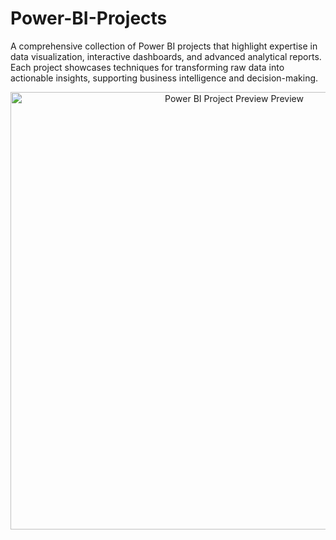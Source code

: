 # Power-BI-Projects
A comprehensive collection of Power BI projects that highlight expertise in data visualization, interactive dashboards, and advanced analytical reports. Each project showcases techniques for transforming raw data into actionable insights, supporting business intelligence and decision-making.

<p align="center">
  <img src="" alt="Power BI Project Preview Preview" width="700"/>
</p>

